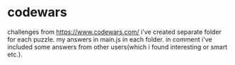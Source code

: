 # codewars
challenges from https://www.codewars.com/ 
i've created separate folder for each puzzle.
my answers in main.js in each folder.
in comment i've included some answers from other users(which i found interesting or smart etc.).
